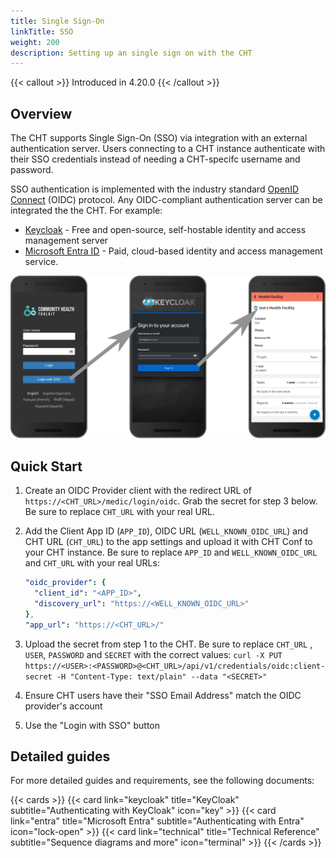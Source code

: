 ```yaml
---
title: Single Sign-On
linkTitle: SSO
weight: 200
description: Setting up an single sign on with the CHT
---
```


{{< callout >}}
Introduced in 4.20.0
{{< /callout >}}

## Overview

The CHT supports Single Sign-On (SSO) via integration with an external authentication server. Users connecting to a CHT instance authenticate with their SSO credentials instead of needing a CHT-specifc username and password.
 
SSO authentication is implemented with the industry standard [OpenID Connect](https://openid.net/) (OIDC) protocol. Any OIDC-compliant authentication server can be integrated the the CHT. For example:

- [Keycloak](https://www.keycloak.org/) - Free and open-source, self-hostable identity and access management server
- [Microsoft Entra ID](https://learn.microsoft.com/en-us/entra/fundamentals/what-is-entra) - Paid, cloud-based identity and access management service.

![sso-login-flow.svg](sso-login-flow.svg)

## Quick Start

1. Create an OIDC Provider client with the redirect URL of `https://<CHT_URL>/medic/login/oidc`. Grab the secret for step 3 below. Be sure to replace `CHT_URL` with your real URL.
2. Add the Client App ID (`APP_ID`), OIDC URL (`WELL_KNOWN_OIDC_URL`) and CHT URL (`CHT_URL`) to the app settings and upload it with CHT Conf to your CHT instance. Be sure to replace `APP_ID` and `WELL_KNOWN_OIDC_URL` and `CHT_URL` with your real URLs:

    ```yaml
    "oidc_provider": {
      "client_id": "<APP_ID>",
      "discovery_url": "https://<WELL_KNOWN_OIDC_URL>"
    },
    "app_url": "https://<CHT_URL>/"
    ```
3. Upload the secret from step 1 to the CHT. Be sure to replace `CHT_URL` , `USER`,  `PASSWORD` and `SECRET` with the correct values: `curl -X PUT https://<USER>:<PASSWORD>@<CHT_URL>/api/v1/credentials/oidc:client-secret -H "Content-Type: text/plain" --data "<SECRET>"`
4. Ensure CHT users have their "SSO Email Address" match the OIDC provider's account 
5. Use the "Login with SSO" button 

## Detailed guides 

For more detailed guides and requirements, see the following documents:

{{< cards >}}
  {{< card link="keycloak" title="KeyCloak" subtitle="Authenticating with KeyCloak" icon="key" >}}
  {{< card link="entra" title="Microsoft Entra" subtitle="Authenticating with Entra" icon="lock-open" >}}
  {{< card link="technical" title="Technical Reference" subtitle="Sequence diagrams and more" icon="terminal" >}}
{{< /cards >}}
